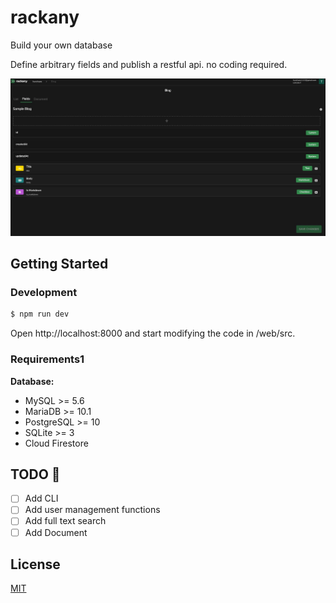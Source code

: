 # rackany

Build your own database


Define arbitrary fields and publish a restful api. no coding required.

![image](img/rackany.jpeg)

## Getting Started

### Development

```bash
$ npm run dev
```

Open http://localhost:8000 and start modifying the code in /web/src.

### Requirements1

**Database:**

- MySQL >= 5.6
- MariaDB >= 10.1
- PostgreSQL >= 10
- SQLite >= 3
- Cloud Firestore

## TODO :construction:

- [ ] Add CLI
- [ ] Add user management functions
- [ ] Add full text search
- [ ] Add Document

## License

[MIT](http://opensource.org/licenses/MIT)
